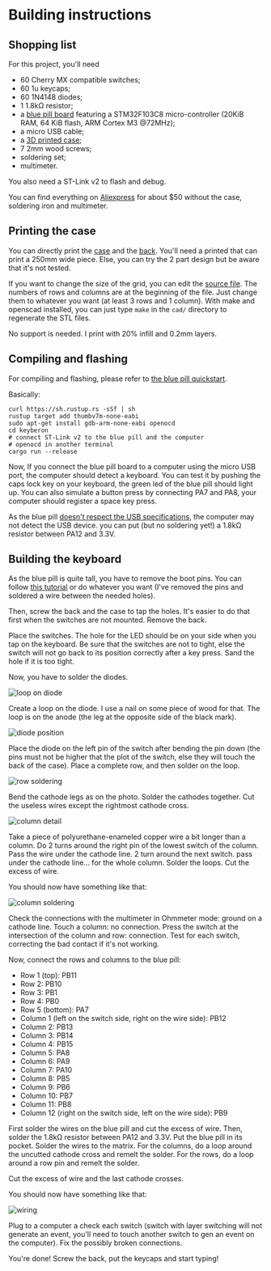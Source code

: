 # Building instructions

## Shopping list

For this project, you'll need
 - 60 Cherry MX compatible switches;
 - 60 1u keycaps;
 - 60 1N4148 diodes;
 - 1 1.8kΩ resistor;
 - a [blue pill board](https://wiki.stm32duino.com/index.php?title=Blue_Pill) featuring a STM32F103C8 micro-controller (20KiB RAM, 64 KiB flash, ARM Cortex M3 @72MHz);
 - a micro USB cable;
 - a [3D printed case](cad/);
 - 7 2mm wood screws;
 - soldering set;
 - multimeter.
 
You also need a ST-Link v2 to flash and debug.
 
You can find everything on [Aliexpress](https://my.aliexpress.com/wishlist/wish_list_product_list.htm?currentGroupId=100000010426396) for about $50 without the case, soldering iron and multimeter.

## Printing the case

You can directly print the [case](cad/case.stl) and the [back](cad/back.stl). You'll need a printed that can print a 250mm wide piece. Else, you can try the 2 part design but be aware that it's not tested.

If you want to change the size of the grid, you can edit the [source file](cad/case.scad). The numbers of rows and columns are at the beginning of the file. Just change them to whatever you want (at least 3 rows and 1 column). With make and openscad installed, you can just type `make` in the `cad/` directory to regenerate the STL files.

No support is needed. I print with 20% infill and 0.2mm layers.

## Compiling and flashing

For compiling and flashing, please refer to [the blue pill quickstart](https://github.com/TeXitoi/blue-pill-quickstart/blob/master/README.md).

Basically:

```shell
curl https://sh.rustup.rs -sSf | sh
rustup target add thumbv7m-none-eabi
sudo apt-get install gdb-arm-none-eabi openocd
cd keyberon
# connect ST-Link v2 to the blue pill and the computer
# openocd in another terminal
cargo run --release
```

Now, If you connect the blue pill board to a computer using the micro USB port, the computer should detect a keyboard. You can test it by pushing the caps lock key on your keyboard, the green led of the blue pill should light up. You can also simulate a button press by connecting PA7 and PA8, your computer should register a space key press.

As the blue pill [doesn't respect the USB specifications](https://wiki.stm32duino.com/index.php?title=Blue_Pill#Hardware_installation), the computer may not detect the USB device. you can put (but no soldering yet!) a 1.8kΩ resistor between PA12 and 3.3V.

## Building the keyboard

As the blue pill is quite tall, you have to remove the boot pins. You can follow [this tutorial](https://docs.cannonkeys.com/bluepill-mod/) or do whatever you want (I've removed the pins and soldered a wire between the needed holes).

Then, screw the back and the case to tap the holes. It's easier to do that first when the switches are not mounted. Remove the back.

Place the switches. The hole for the LED should be on your side when you tap on the keyboard. Be sure that the switches are not to tight, else the switch will not go back to its position correctly after a key press. Sand the hole if it is too tight.

Now, you have to solder the diodes.

![loop on diode](images/01%20-%20loop%20on%20diode.jpg)

Create a loop on the diode. I use a nail on some piece of wood for that. The loop is on the anode (the leg at the opposite side of the black mark).

![diode position](images/02%20-%20diode%20positionning.jpg)

Place the diode on the left pin of the switch after bending the pin down (the pins must not be higher that the plot of the switch, else they will touch the back of the case). Place a complete row, and then solder on the loop.

![row soldering](images/03%20-%20row%20soldering.jpg)

Bend the cathode legs as on the photo. Solder the cathodes together. Cut the useless wires except the rightmost cathode cross.

![column detail](images/05%20-%20column%20detail.jpg)

Take a piece of polyurethane-enameled copper wire a bit longer than a column. Do 2 turns around the right pin of the lowest switch of the column. Pass the wire under the cathode line. 2 turn around the next switch. pass under the cathode line... for the whole column. Solder the loops. Cut the excess of wire.

You should now have something like that:

![column soldering](images/04%20-%20column%20soldering.jpg)

Check the connections with the multimeter in Ohmmeter mode: ground on a cathode line. Touch a column: no connection. Press the switch at the intersection of the column and row: connection. Test for each switch, correcting the bad contact if it's not working.

Now, connect the rows and columns to the blue pill:
 - Row 1 (top): PB11
 - Row 2: PB10
 - Row 3: PB1
 - Row 4: PB0
 - Row 5 (bottom): PA7
 - Column 1 (left on the switch side, right on the wire side): PB12
 - Column 2: PB13
 - Column 3: PB14
 - Column 4: PB15
 - Column 5: PA8
 - Column 6: PA9
 - Column 7: PA10
 - Column 8: PB5
 - Column 9: PB6
 - Column 10: PB7
 - Column 11: PB8
 - Column 12 (right on the switch side, left on the wire side): PB9

First solder the wires on the blue pill and cut the excess of wire. Then, solder the 1.8kΩ resistor between PA12 and 3.3V. Put the blue pill in its pocket. Solder the wires to the matrix. For the columns, do a loop around the uncutted cathode cross and remelt the solder. For the rows, do a loop around a row pin and remelt the solder.

Cut the excess of wire and the last cathode crosses.

You should now have something like that:

![wiring](/images/06%20-%20wiring.jpg)

Plug to a computer a check each switch (switch with layer switching will not generate an event, you'll need to touch another switch to gen an event on the computer). Fix the possibly broken connections.

You're done! Screw the back, put the keycaps and start typing!
